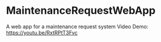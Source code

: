 # MaintenanceRequestWebApp
A web app for a maintenance request system
Video Demo: https://youtu.be/RxtRPtT3Fvc
